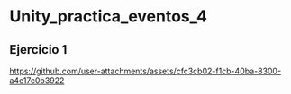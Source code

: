 # Unity_practica_eventos_4

## Ejercicio 1

https://github.com/user-attachments/assets/cfc3cb02-f1cb-40ba-8300-a4e17c0b3922

